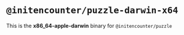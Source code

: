 # `@initencounter/puzzle-darwin-x64`

This is the **x86_64-apple-darwin** binary for `@initencounter/puzzle`
